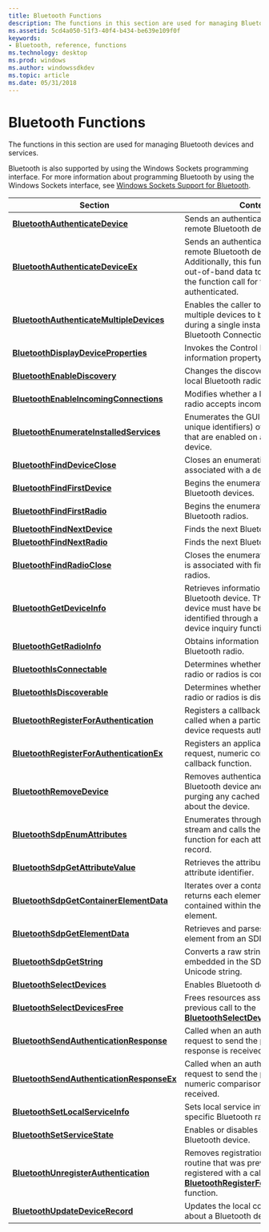 ```yaml
---
title: Bluetooth Functions
description: The functions in this section are used for managing Bluetooth devices and services.
ms.assetid: 5cd4a050-51f3-40f4-b434-be639e109f0f
keywords:
- Bluetooth, reference, functions
ms.technology: desktop
ms.prod: windows
ms.author: windowssdkdev
ms.topic: article
ms.date: 05/31/2018
---
```


# Bluetooth Functions

The functions in this section are used for managing Bluetooth devices and services.

Bluetooth is also supported by using the Windows Sockets programming interface. For more information about programming Bluetooth by using the Windows Sockets interface, see [Windows Sockets Support for Bluetooth](windows-sockets-support-for-bluetooth.md).



| Section                                                                                | Content                                                                                                                                                                                       |
|----------------------------------------------------------------------------------------|-----------------------------------------------------------------------------------------------------------------------------------------------------------------------------------------------|
| [**BluetoothAuthenticateDevice**](/windows/desktop/api/BluetoothAPIs/nf-bluetoothapis-bluetoothauthenticatedevice)                     | Sends an authentication request to a remote Bluetooth device.                                                                                                                                 |
| [**BluetoothAuthenticateDeviceEx**](/windows/desktop/api/BluetoothAPIs/nf-bluetoothapis-bluetoothauthenticatedeviceex)                 | Sends an authentication request to a remote Bluetooth device. Additionally, this function allows for out-of-band data to be passed into the function call for the device being authenticated. |
| [**BluetoothAuthenticateMultipleDevices**](/windows/desktop/api/BluetoothAPIs/nf-bluetoothapis-bluetoothauthenticatemultipledevices)   | Enables the caller to prompt for multiple devices to be authenticated during a single instance of the Bluetooth Connection Wizard.                                                            |
| [**BluetoothDisplayDeviceProperties**](/windows/desktop/api/BluetoothAPIs/nf-bluetoothapis-bluetoothdisplaydeviceproperties)           | Invokes the Control Panel device information property sheet.                                                                                                                                  |
| [**BluetoothEnableDiscovery**](/windows/desktop/api/BluetoothAPIs/nf-bluetoothapis-bluetoothenablediscovery)                           | Changes the discovery state of a local Bluetooth radio or radios.                                                                                                                             |
| [**BluetoothEnableIncomingConnections**](/windows/desktop/api/BluetoothAPIs/nf-bluetoothapis-bluetoothenableincomingconnections)       | Modifies whether a local Bluetooth radio accepts incoming connections.                                                                                                                        |
| [**BluetoothEnumerateInstalledServices**](/windows/desktop/api/BluetoothAPIs/nf-bluetoothapis-bluetoothenumerateinstalledservices)     | Enumerates the GUIDs (globally unique identifiers) of the services that are enabled on a Bluetooth device.                                                                                    |
| [**BluetoothFindDeviceClose**](/windows/desktop/api/BluetoothAPIs/nf-bluetoothapis-bluetoothfinddeviceclose)                           | Closes an enumeration handle that is associated with a device query.                                                                                                                          |
| [**BluetoothFindFirstDevice**](/windows/desktop/api/BluetoothAPIs/nf-bluetoothapis-bluetoothfindfirstdevice)                           | Begins the enumeration of local Bluetooth devices.                                                                                                                                            |
| [**BluetoothFindFirstRadio**](/windows/desktop/api/BluetoothAPIs/nf-bluetoothapis-bluetoothfindfirstradio)                             | Begins the enumeration of local Bluetooth radios.                                                                                                                                             |
| [**BluetoothFindNextDevice**](/windows/desktop/api/BluetoothAPIs/nf-bluetoothapis-bluetoothfindnextdevice)                             | Finds the next Bluetooth device.                                                                                                                                                              |
| [**BluetoothFindNextRadio**](/windows/desktop/api/BluetoothAPIs/nf-bluetoothapis-bluetoothfindnextradio)                               | Finds the next Bluetooth radio.                                                                                                                                                               |
| [**BluetoothFindRadioClose**](/windows/desktop/api/BluetoothAPIs/nf-bluetoothapis-bluetoothfindradioclose)                             | Closes the enumeration handle that is associated with finding Bluetooth radios.                                                                                                               |
| [**BluetoothGetDeviceInfo**](/windows/desktop/api/BluetoothAPIs/nf-bluetoothapis-bluetoothgetdeviceinfo)                               | Retrieves information about a remote Bluetooth device. The Bluetooth device must have been previously identified through a successful device inquiry function call.                           |
| [**BluetoothGetRadioInfo**](/windows/desktop/api/BluetoothAPIs/nf-bluetoothapis-bluetoothgetradioinfo)                                 | Obtains information about a Bluetooth radio.                                                                                                                                                  |
| [**BluetoothIsConnectable**](/windows/desktop/api/BluetoothAPIs/nf-bluetoothapis-bluetoothisconnectable)                               | Determines whether a Bluetooth radio or radios is connectable.                                                                                                                                |
| [**BluetoothIsDiscoverable**](/windows/desktop/api/BluetoothAPIs/nf-bluetoothapis-bluetoothisdiscoverable)                             | Determines whether a Bluetooth radio or radios is discoverable.                                                                                                                               |
| [**BluetoothRegisterForAuthentication**](/windows/desktop/api/BluetoothAPIs/nf-bluetoothapis-bluetoothregisterforauthentication)       | Registers a callback function that is called when a particular Bluetooth device requests authentication.                                                                                      |
| [**BluetoothRegisterForAuthenticationEx**](/windows/desktop/api/BluetoothAPIs/nf-bluetoothapis-bluetoothregisterforauthenticationex)   | Registers an application for a pin request, numeric comparison and callback function.                                                                                                         |
| [**BluetoothRemoveDevice**](/windows/desktop/api/BluetoothAPIs/nf-bluetoothapis-bluetoothremovedevice)                                 | Removes authentication between a Bluetooth device and the computer, purging any cached information about the device.                                                                          |
| [**BluetoothSdpEnumAttributes**](/windows/desktop/api/BluetoothAPIs/nf-bluetoothapis-bluetoothsdpenumattributes)                       | Enumerates through the SDP record stream and calls the callback function for each attribute in the record.                                                                                    |
| [**BluetoothSdpGetAttributeValue**](/windows/desktop/api/BluetoothAPIs/nf-bluetoothapis-bluetoothsdpgetattributevalue)                 | Retrieves the attribute value for an attribute identifier.                                                                                                                                    |
| [**BluetoothSdpGetContainerElementData**](/windows/desktop/api/BluetoothAPIs/nf-bluetoothapis-bluetoothsdpgetcontainerelementdata)     | Iterates over a container stream and returns each element that is contained within the container element.                                                                                     |
| [**BluetoothSdpGetElementData**](/windows/desktop/api/BluetoothAPIs/nf-bluetoothapis-bluetoothsdpgetelementdata)                       | Retrieves and parses a single element from an SDP stream.                                                                                                                                     |
| [**BluetoothSdpGetString**](/windows/desktop/api/BluetoothAPIs/nf-bluetoothapis-bluetoothsdpgetstring)                                 | Converts a raw string that is embedded in the SDP record into a Unicode string.                                                                                                               |
| [**BluetoothSelectDevices**](/windows/desktop/api/BluetoothAPIs/nf-bluetoothapis-bluetoothselectdevices)                               | Enables Bluetooth device selection.                                                                                                                                                           |
| [**BluetoothSelectDevicesFree**](/windows/desktop/api/BluetoothAPIs/nf-bluetoothapis-bluetoothselectdevicesfree)                       | Frees resources associated with a previous call to the [**BluetoothSelectDevices**](/windows/desktop/api/BluetoothAPIs/nf-bluetoothapis-bluetoothselectdevices) function.                                                                     |
| [**BluetoothSendAuthenticationResponse**](/windows/desktop/api/BluetoothAPIs/nf-bluetoothapis-bluetoothsendauthenticationresponse)     | Called when an authentication request to send the passkey response is received.                                                                                                               |
| [**BluetoothSendAuthenticationResponseEx**](/windows/desktop/api/BluetoothAPIs/nf-bluetoothapis-bluetoothsendauthenticationresponseex) | Called when an authentication request to send the passkey or numeric comparison response is received.                                                                                         |
| [**BluetoothSetLocalServiceInfo**](/windows/desktop/api/BluetoothAPIs/)                   | Sets local service information for a specific Bluetooth radio.                                                                                                                                |
| [**BluetoothSetServiceState**](/windows/desktop/api/BluetoothAPIs/nf-bluetoothapis-bluetoothsetservicestate)                           | Enables or disables services for a Bluetooth device.                                                                                                                                          |
| [**BluetoothUnregisterAuthentication**](/windows/desktop/api/BluetoothAPIs/nf-bluetoothapis-bluetoothunregisterauthentication)         | Removes registration for a callback routine that was previously registered with a call to the [**BluetoothRegisterForAuthentication**](/windows/desktop/api/BluetoothAPIs/nf-bluetoothapis-bluetoothregisterforauthentication) function.      |
| [**BluetoothUpdateDeviceRecord**](/windows/desktop/api/BluetoothAPIs/nf-bluetoothapis-bluetoothupdatedevicerecord)                     | Updates the local computer cache about a Bluetooth device.                                                                                                                                    |



 

 

 




